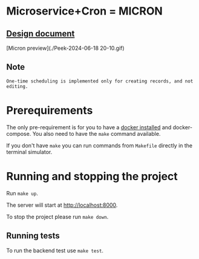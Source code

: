 # Microservice+Cron = MICRON

## [Design document](DESIGN.md)


[Micron preview](./Peek-2024-06-18 20-10.gif)

## Note

`One-time scheduling is implemented only for creating records, and not editing.`

# Prerequirements

The only pre-requirement is for you to have a [docker installed](https://docs.docker.com/engine/install/) and docker-compose. You also need to have the `make` command available.

If you don't have `make` you can run commands from `Makefile` directly in the terminal simulator.

# Running and stopping the project

Run `make up`.

The server will start at [http://localhost:8000](http://localhost:8000).

To stop the project please run `make down`.

## Running tests

To run the backend test use `make test`.
